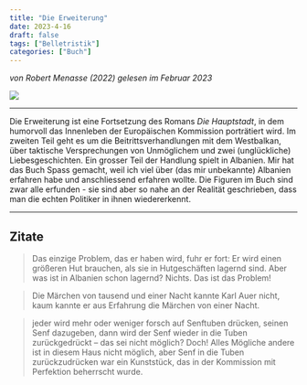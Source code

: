 ```yaml
---
title: "Die Erweiterung"
date: 2023-4-16
draft: false
tags: ["Belletristik"]
categories: ["Buch"]
---
```


*von Robert Menasse (2022)
gelesen im Februar 2023*

![](https://readwise-assets.s3.amazonaws.com/media/uploaded_book_covers/profile_417586/014ddee3-3bc8-4e38-9a4f-5556ed6e7476.png)

---
Die Erweiterung ist eine Fortsetzung des Romans *Die Hauptstadt*, in dem humorvoll das Innenleben der Europäischen Kommission porträtiert wird.
Im zweiten Teil geht es um die Beitrittsverhandlungen mit dem Westbalkan, über taktische Versprechungen von Unmöglichem und zwei (unglückliche) Liebesgeschichten. Ein grosser Teil der Handlung spielt in Albanien. Mir hat das Buch Spass gemacht, weil ich viel über (das mir unbekannte) Albanien erfahren habe und anschliessend erfahren wollte. Die Figuren im Buch sind zwar alle erfunden - sie sind aber so nahe an der Realität geschrieben, dass man die echten Politiker in ihnen wiedererkennt.

---

## Zitate
>Das einzige Problem, das er haben wird, fuhr er fort: Er wird einen größeren Hut brauchen, als sie in Hutgeschäften lagernd sind. Aber was ist in Albanien schon lagernd? Nichts. Das ist das Problem!

>Die Märchen von tausend und einer Nacht kannte Karl Auer nicht, kaum kannte er aus
  Erfahrung die Märchen von einer Nacht.

>jeder wird mehr oder weniger forsch auf Senftuben drücken, seinen Senf dazugeben, dann wird der Senf wieder in die Tuben zurückgedrückt – das sei nicht möglich? Doch! Alles Mögliche andere ist in diesem Haus nicht möglich, aber Senf in die Tuben zurückzudrücken war ein Kunststück, das in der Kommission mit Perfektion beherrscht wurde.
